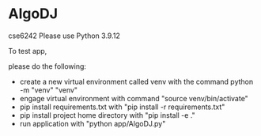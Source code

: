# AlgoDJ
cse6242
Please use Python 3.9.12

To test app,

please do the following:

- create a new virtual environment called venv with the command python -m "venv" "venv"
- engage virtual environment with command "source venv/bin/activate"
- pip install requirements.txt with "pip install -r requirements.txt"
- pip install project home directory with "pip install -e ."
- run application with "python app/AlgoDJ.py"
